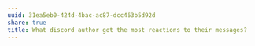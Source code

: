 ```yaml
---
uuid: 31ea5eb0-424d-4bac-ac87-dcc463b5d92d
share: true
title: What discord author got the most reactions to their messages?
---
```

